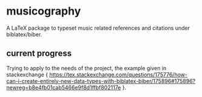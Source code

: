 # musicography

A LaTeX package to typeset music related references and citations under biblatex/biber. 

## current progress

Trying to apply to the needs of the project, the example given in stackexchange { https://tex.stackexchange.com/questions/175776/how-can-i-create-entirely-new-data-types-with-biblatex-biber/175896#175896?newreg=b8e4fb01cab5466e9f8d1ffbf802117e }.
